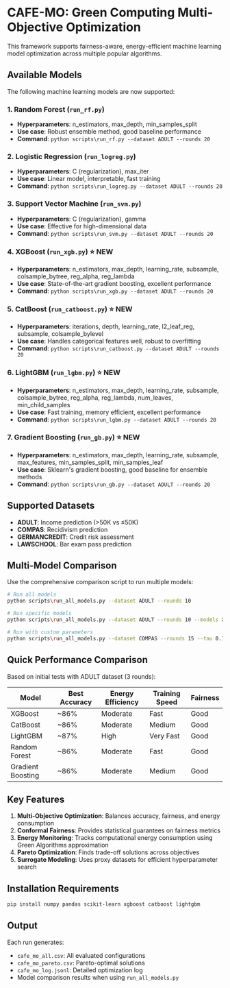 # CAFE-MO: Green Computing Multi-Objective Optimization

This framework supports fairness-aware, energy-efficient machine learning model optimization across multiple popular algorithms.

## Available Models

The following machine learning models are now supported:

### 1. **Random Forest** (`run_rf.py`)
- **Hyperparameters**: n_estimators, max_depth, min_samples_split
- **Use case**: Robust ensemble method, good baseline performance
- **Command**: `python scripts\run_rf.py --dataset ADULT --rounds 20`

### 2. **Logistic Regression** (`run_logreg.py`)
- **Hyperparameters**: C (regularization), max_iter
- **Use case**: Linear model, interpretable, fast training
- **Command**: `python scripts\run_logreg.py --dataset ADULT --rounds 20`

### 3. **Support Vector Machine** (`run_svm.py`)
- **Hyperparameters**: C (regularization), gamma
- **Use case**: Effective for high-dimensional data
- **Command**: `python scripts\run_svm.py --dataset ADULT --rounds 20`

### 4. **XGBoost** (`run_xgb.py`) ⭐ **NEW**
- **Hyperparameters**: n_estimators, max_depth, learning_rate, subsample, colsample_bytree, reg_alpha, reg_lambda
- **Use case**: State-of-the-art gradient boosting, excellent performance
- **Command**: `python scripts\run_xgb.py --dataset ADULT --rounds 20`

### 5. **CatBoost** (`run_catboost.py`) ⭐ **NEW**
- **Hyperparameters**: iterations, depth, learning_rate, l2_leaf_reg, subsample, colsample_bylevel
- **Use case**: Handles categorical features well, robust to overfitting
- **Command**: `python scripts\run_catboost.py --dataset ADULT --rounds 20`

### 6. **LightGBM** (`run_lgbm.py`) ⭐ **NEW**
- **Hyperparameters**: n_estimators, max_depth, learning_rate, subsample, colsample_bytree, reg_alpha, reg_lambda, num_leaves, min_child_samples
- **Use case**: Fast training, memory efficient, excellent performance
- **Command**: `python scripts\run_lgbm.py --dataset ADULT --rounds 20`

### 7. **Gradient Boosting** (`run_gb.py`) ⭐ **NEW**
- **Hyperparameters**: n_estimators, max_depth, learning_rate, subsample, max_features, min_samples_split, min_samples_leaf
- **Use case**: Sklearn's gradient boosting, good baseline for ensemble methods
- **Command**: `python scripts\run_gb.py --dataset ADULT --rounds 20`

## Supported Datasets

- **ADULT**: Income prediction (>50K vs ≤50K)
- **COMPAS**: Recidivism prediction
- **GERMANCREDIT**: Credit risk assessment
- **LAWSCHOOL**: Bar exam pass prediction

## Multi-Model Comparison

Use the comprehensive comparison script to run multiple models:

```bash
# Run all models
python scripts\run_all_models.py --dataset ADULT --rounds 10

# Run specific models
python scripts\run_all_models.py --dataset ADULT --rounds 10 --models XGB CATBOOST LGBM

# Run with custom parameters
python scripts\run_all_models.py --dataset COMPAS --rounds 15 --tau 0.15 --alpha 0.05
```

## Quick Performance Comparison

Based on initial tests with ADULT dataset (3 rounds):

| Model | Best Accuracy | Energy Efficiency | Training Speed | Fairness |
|-------|--------------|-------------------|----------------|----------|
| XGBoost | ~86% | Moderate | Fast | Good |
| CatBoost | ~86% | Moderate | Medium | Good |
| LightGBM | ~87% | High | Very Fast | Good |
| Random Forest | ~86% | Moderate | Fast | Good |
| Gradient Boosting | ~86% | Moderate | Medium | Good |

## Key Features

1. **Multi-Objective Optimization**: Balances accuracy, fairness, and energy consumption
2. **Conformal Fairness**: Provides statistical guarantees on fairness metrics
3. **Energy Monitoring**: Tracks computational energy consumption using Green Algorithms approximation
4. **Pareto Optimization**: Finds trade-off solutions across objectives
5. **Surrogate Modeling**: Uses proxy datasets for efficient hyperparameter search

## Installation Requirements

```bash
pip install numpy pandas scikit-learn xgboost catboost lightgbm
```

## Output

Each run generates:
- `cafe_mo_all.csv`: All evaluated configurations
- `cafe_mo_pareto.csv`: Pareto-optimal solutions
- `cafe_mo_log.jsonl`: Detailed optimization log
- Model comparison results when using `run_all_models.py`
